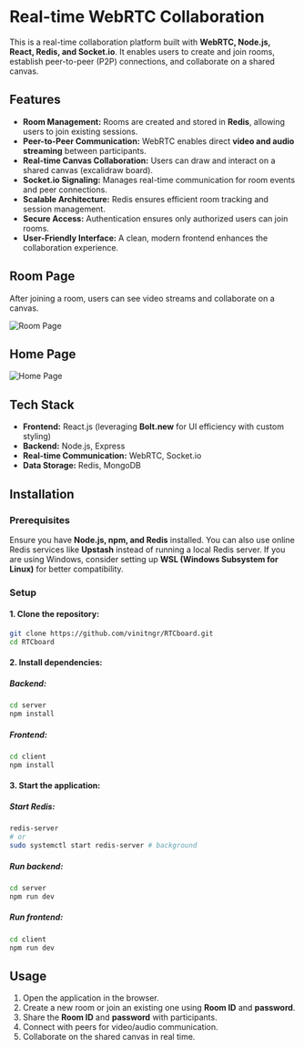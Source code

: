 # Real-time WebRTC Collaboration  

This is a real-time collaboration platform built with **WebRTC, Node.js, React, Redis, and Socket.io**. It enables users to create and join rooms, establish peer-to-peer (P2P) connections, and collaborate on a shared canvas.  

## Features  
- **Room Management:** Rooms are created and stored in **Redis**, allowing users to join existing sessions.  
- **Peer-to-Peer Communication:** WebRTC enables direct **video and audio streaming** between participants.  
- **Real-time Canvas Collaboration:** Users can draw and interact on a shared canvas (excalidraw board).  
- **Socket.io Signaling:** Manages real-time communication for room events and peer connections.  
- **Scalable Architecture:** Redis ensures efficient room tracking and session management.  
- **Secure Access:** Authentication ensures only authorized users can join rooms.  
- **User-Friendly Interface:** A clean, modern frontend enhances the collaboration experience.  

## Room Page  
After joining a room, users can see video streams and collaborate on a canvas.  

![Room Page](https://res.cloudinary.com/dqu1cpasg/image/upload/v1739131359/Screenshot_2025-02-10_013210_agriws.png)

## Home Page  

![Home Page](https://res.cloudinary.com/dqu1cpasg/image/upload/v1739131368/Screenshot_2025-02-10_013047_bjop8q.png)


## Tech Stack  
- **Frontend:** React.js (leveraging **Bolt.new** for UI efficiency with custom styling)  
- **Backend:** Node.js, Express  
- **Real-time Communication:** WebRTC, Socket.io  
- **Data Storage:** Redis, MongoDB  

## Installation  

### Prerequisites  
Ensure you have **Node.js, npm, and Redis** installed. You can also use online Redis services like **Upstash** instead of running a local Redis server. If you are using Windows, consider setting up **WSL (Windows Subsystem for Linux)** for better compatibility.  

### Setup  

#### 1. Clone the repository:  
```sh  
git clone https://github.com/vinitngr/RTCboard.git  
cd RTCboard  
```

#### 2. Install dependencies:  

##### Backend:  
```sh  
cd server  
npm install  
```

##### Frontend:  
```sh  
cd client  
npm install  
```

#### 3. Start the application:  

##### Start Redis:  
```sh  
redis-server   
# or  
sudo systemctl start redis-server # background  
```

##### Run backend:  
```sh  
cd server  
npm run dev  
```

##### Run frontend:  
```sh  
cd client  
npm run dev  
```

## Usage  
1. Open the application in the browser.  
2. Create a new room or join an existing one using **Room ID** and **password**.  
3. Share the **Room ID** and **password** with participants.  
4. Connect with peers for video/audio communication.  
5. Collaborate on the shared canvas in real time.  

